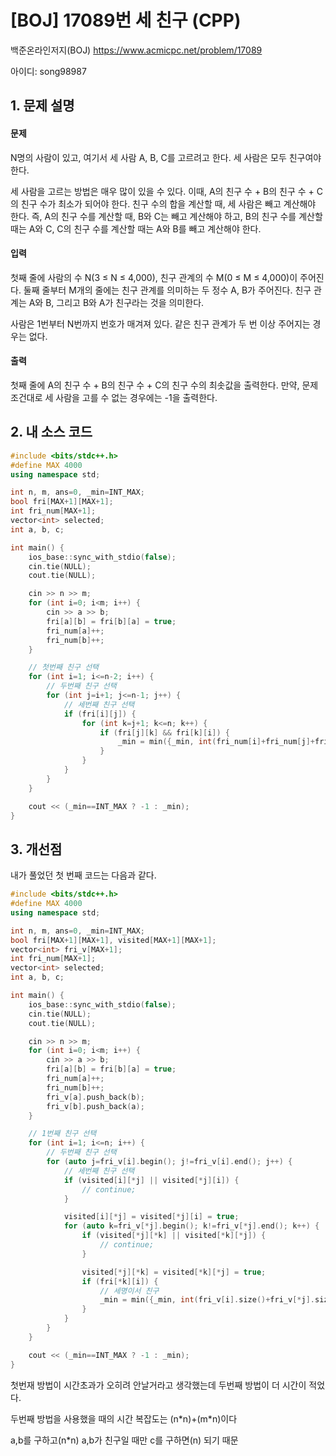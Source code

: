# [BOJ] 17089번 세 친구 (CPP)


백준온라인저지(BOJ) https://www.acmicpc.net/problem/17089


아이디: song98987


## 1. 문제 설명

#### 문제
N명의 사람이 있고, 여기서 세 사람 A, B, C를 고르려고 한다. 세 사람은 모두 친구여야 한다.

세 사람을 고르는 방법은 매우 많이 있을 수 있다. 이때, A의 친구 수 + B의 친구 수 + C의 친구 수가 최소가 되어야 한다. 친구 수의 합을 계산할 때, 세 사람은 빼고 계산해야 한다. 즉, A의 친구 수를 계산할 때, B와 C는 빼고 계산해야 하고, B의 친구 수를 계산할 때는 A와 C, C의 친구 수를 계산할 때는 A와 B를 빼고 계산해야 한다.

#### 입력
첫째 줄에 사람의 수 N(3 ≤ N ≤ 4,000), 친구 관계의 수 M(0 ≤ M ≤ 4,000)이 주어진다. 둘째 줄부터 M개의 줄에는 친구 관계를 의미하는 두 정수 A, B가 주어진다. 친구 관계는 A와 B, 그리고 B와 A가 친구라는 것을 의미한다.

사람은 1번부터 N번까지 번호가 매겨져 있다. 같은 친구 관계가 두 번 이상 주어지는 경우는 없다.

#### 출력
첫째 줄에 A의 친구 수 + B의 친구 수 + C의 친구 수의 최솟값을 출력한다. 만약, 문제 조건대로 세 사람을 고를 수 없는 경우에는 -1을 출력한다.

## 2. 내 소스 코드

```c++
#include <bits/stdc++.h>
#define MAX 4000
using namespace std;

int n, m, ans=0, _min=INT_MAX;
bool fri[MAX+1][MAX+1];
int fri_num[MAX+1];
vector<int> selected;
int a, b, c;

int main() {
    ios_base::sync_with_stdio(false);
    cin.tie(NULL);
    cout.tie(NULL);

    cin >> n >> m;
    for (int i=0; i<m; i++) {
        cin >> a >> b;
        fri[a][b] = fri[b][a] = true;
        fri_num[a]++;
        fri_num[b]++;
    }

    // 첫번째 친구 선택
    for (int i=1; i<=n-2; i++) {
        // 두번째 친구 선택
        for (int j=i+1; j<=n-1; j++) {
            // 세번째 친구 선택
            if (fri[i][j]) {
                for (int k=j+1; k<=n; k++) {
                    if (fri[j][k] && fri[k][i]) {
                        _min = min({_min, int(fri_num[i]+fri_num[j]+fri_num[k]-6)});
                    }
                }
            }
        }
    }

    cout << (_min==INT_MAX ? -1 : _min);
}
```

## 3. 개선점

내가 풀었던 첫 번째 코드는 다음과 같다.

```c++
#include <bits/stdc++.h>
#define MAX 4000
using namespace std;

int n, m, ans=0, _min=INT_MAX;
bool fri[MAX+1][MAX+1], visited[MAX+1][MAX+1];
vector<int> fri_v[MAX+1];
int fri_num[MAX+1];
vector<int> selected;
int a, b, c;

int main() {
    ios_base::sync_with_stdio(false);
    cin.tie(NULL);
    cout.tie(NULL);

    cin >> n >> m;
    for (int i=0; i<m; i++) {
        cin >> a >> b;
        fri[a][b] = fri[b][a] = true;
        fri_num[a]++;
        fri_num[b]++;
        fri_v[a].push_back(b);
        fri_v[b].push_back(a);
    }

    // 1번째 친구 선택
    for (int i=1; i<=n; i++) {
        // 두번째 친구 선택
        for (auto j=fri_v[i].begin(); j!=fri_v[i].end(); j++) {
            // 세번째 친구 선택
            if (visited[i][*j] || visited[*j][i]) {
                // continue;
            }

            visited[i][*j] = visited[*j][i] = true;
            for (auto k=fri_v[*j].begin(); k!=fri_v[*j].end(); k++) {
                if (visited[*j][*k] || visited[*k][*j]) {
                    // continue;
                }

                visited[*j][*k] = visited[*k][*j] = true;
                if (fri[*k][i]) {
                    // 세명이서 친구
                    _min = min({_min, int(fri_v[i].size()+fri_v[*j].size()+fri_v[*k].size()-6)});
                }
            }
        }
    }

    cout << (_min==INT_MAX ? -1 : _min);
}
```

첫번재 방법이 시간초과가 오히려 안날거라고 생각했는데 두번째 방법이 더 시간이 적었다.

두번째 방법을 사용했을 때의 시간 복잡도는 (n\*n)+(m*n)이다

a,b를 구하고(n*n) a,b가 친구일 때만 c를 구하면(n) 되기 때문

